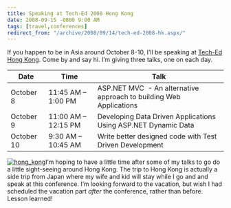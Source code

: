 ```yaml
---
title: Speaking at Tech-Ed 2008 Hong Kong
date: 2008-09-15 -0800 9:00 AM
tags: [travel,conferences]
redirect_from: "/archive/2008/09/14/tech-ed-2008-hk.aspx/"
---
```


If you happen to be in Asia around October 8-10, I’ll be speaking at
[Tech-Ed Hong
Kong](http://www.microsoft.com/hk/technet/teched2008/ "Tech-Ed HK 2008").
Come by and say hi. I’m giving three talks, one on each day.

Date       | Time                | Talk
-----------|---------------------|---------------------------------------------------------------------
October 8  | 11:45 AM – 1:00 PM  | ASP.NET MVC  - An alternative approach to building Web Applications
October 9  | 11:00 AM – 12:15 PM | Developing Data Driven Applications Using ASP.NET Dynamic Data
October 10 | 9:30 AM – 10:45 AM  | Write better designed code with Test Driven Development

[![hong\_kong](https://haacked.com/images/haacked_com/WindowsLiveWriter/SpeakingatTechEd2008HongKong_F08D/hong_kong_3.jpg "hong_kong")](http://www.sxc.hu/photo/976082 "HK photo from stock.xchng")I’m
hoping to have a little time after some of my talks to go do a little
sight-seeing around Hong Kong. The trip to Hong Kong is actually a side
trip from Japan where my wife and kid will stay while I go and and speak
at this conference. I’m looking forward to the vacation, but wish I had
scheduled the vacation part *after* the conference, rather than before.
Lesson learned!
